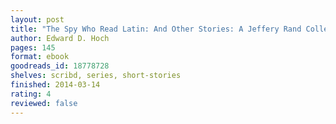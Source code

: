 ```yaml
---
layout: post
title: "The Spy Who Read Latin: And Other Stories: A Jeffery Rand Collection"
author: Edward D. Hoch
pages: 145
format: ebook
goodreads_id: 18778728
shelves: scribd, series, short-stories
finished: 2014-03-14
rating: 4
reviewed: false
---
```

